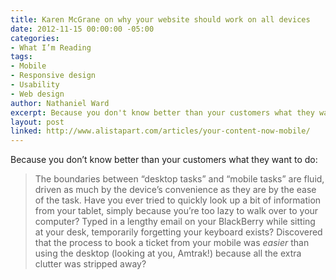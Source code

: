 ```yaml
---
title: Karen McGrane on why your website should work on all devices
date: 2012-11-15 00:00:00 -05:00
categories:
- What I’m Reading
tags:
- Mobile
- Responsive design
- Usability
- Web design
author: Nathaniel Ward
excerpt: Because you don't know better than your customers what they want to do.
layout: post
linked: http://www.alistapart.com/articles/your-content-now-mobile/
---
```


Because you don’t know better than your customers what they want to do:

> The boundaries between “desktop tasks” and “mobile tasks” are fluid, driven as much by the device’s convenience as they are by the ease of the task. Have you ever tried to quickly look up a bit of information from your tablet, simply because you’re too lazy to walk over to your computer? Typed in a lengthy email on your BlackBerry while sitting at your desk, temporarily forgetting your keyboard exists? Discovered that the process to book a ticket from your mobile was *easier* than using the desktop (looking at you, Amtrak!) because all the extra clutter was stripped away?